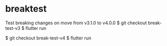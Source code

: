 # breaktest

Test breaking changes on move from v3.1.0 to v4.0.0
$ git checkout break-test-v3
$ flutter run

$ git checkout break-test-v4
$ flutter run
